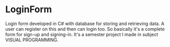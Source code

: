 # LoginForm
Login form developed in C# with database for storing and retrieving data. A user can register on this and then can login too. So basically it's a complete form for sign-up and signing-in. It's a semester project I made in subject VISUAL PROGRAMMING.
